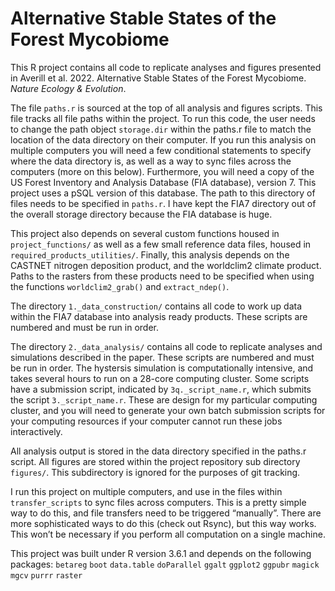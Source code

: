 Alternative Stable States of the Forest Mycobiome
================

This R project contains all code to replicate analyses and figures
presented in Averill et al. 2022. Alternative Stable States of the
Forest Mycobiome. *Nature Ecology & Evolution*.

The file `paths.r` is sourced at the top of all analysis and figures
scripts. This file tracks all file paths within the project. To run this
code, the user needs to change the path object `storage.dir` within the
paths.r file to match the location of the data directory on their
computer. If you run this analysis on multiple computers you will need a
few conditional statements to specify where the data directory is, as
well as a way to sync files across the computers (more on this below).
Furthermore, you will need a copy of the US Forest Inventory and
Analysis Database (FIA database), version 7. This project uses a pSQL
version of this database. The path to this directory of files needs to
be specified in `paths.r`. I have kept the FIA7 directory out of the
overall storage directory because the FIA database is huge.

This project also depends on several custom functions housed in
`project_functions/` as well as a few small reference data files, housed
in `required_products_utilities/`. Finally, this analysis depends on the
CASTNET nitrogen deposition product, and the worldclim2 climate product.
Paths to the rasters from these products need to be specified when using
the functions `worldclim2_grab()` and `extract_ndep()`.

The directory `1._data_construction/` contains all code to work up data
within the FIA7 database into analysis ready products. These scripts are
numbered and must be run in order.

The directory `2._data_analysis/` contains all code to replicate
analyses and simulations described in the paper. These scripts are
numbered and must be run in order. The hystersis simulation is
computationally intensive, and takes several hours to run on a 28-core
computing cluster. Some scripts have a submission script, indicated by
`3q._script_name.r`, which submits the script `3._script_name.r`. These
are design for my particular computing cluster, and you will need to
generate your own batch submission scripts for your computing resources
if your computer cannot run these jobs interactively.

All analysis output is stored in the data directory specified in the
paths.r script. All figures are stored within the project repository sub
directory `figures/`. This subdirectory is ignored for the purposes of
git tracking.

I run this project on multiple computers, and use in the files within
`transfer_scripts` to sync files across computers. This is a pretty
simple way to do this, and file transfers need to be triggered
“manually”. There are more sophisticated ways to do this (check out
Rsync), but this way works. This won’t be necessary if you perform all
computation on a single machine.

This project was built under R version 3.6.1 and depends on the
following packages: `betareg` `boot` `data.table` `doParallel` `ggalt`
`ggplot2` `ggpubr` `magick` `mgcv` `purrr` `raster`
